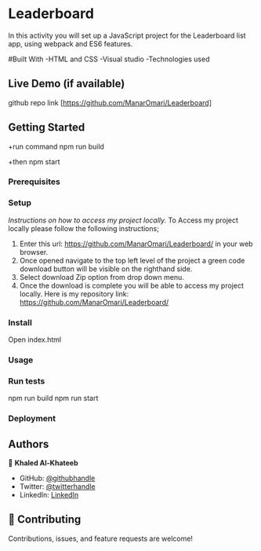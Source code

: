 # Leaderboard

In this activity you will set up a JavaScript project for the Leaderboard list app, using webpack and ES6 features.

#Built With
-HTML and CSS
-Visual studio
-Technologies used

## Live Demo (if available)
github repo link 
[https://github.com/ManarOmari/Leaderboard]

## Getting Started

+run command npm run build

+then npm start

### Prerequisites

### Setup
*Instructions on how to access my project locally.*
 To Access my project locally please follow the following instructions;
1. Enter this url: https://github.com/ManarOmari/Leaderboard/ in your web browser.
2. Once opened navigate to the top left level of the project a green code download button will be visible on the righthand side.
3. Select download Zip option from drop down menu.
4. Once the download is complete you will be able to access my project locally.
Here is my repository link: https://github.com/ManarOmari/Leaderboard/

### Install
Open index.html
### Usage

### Run tests
npm run build 
npm run start
### Deployment

## Authors

👤 **Khaled Al-Khateeb**

- GitHub: [@githubhandle](https://github.com/Khaled-AlKhateeb)
- Twitter: [@twitterhandle](https://twitter.com/KhaledA93751489)
- LinkedIn: [LinkedIn](https://www.linkedin.com/in/khaled-al-khateeb-3a1013247/)

## 🤝 Contributing

Contributions, issues, and feature requests are welcome!